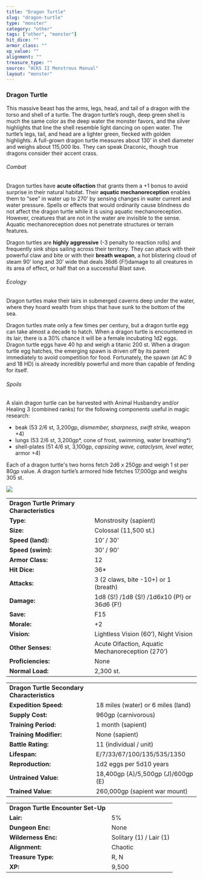 ```yaml
---
title: "Dragon Turtle"
slug: "dragon-turtle"
type: "monster"
category: "other"
tags: ["other", "monster"]
hit_dice: ""
armor_class: ""
xp_value: ""
alignment: ""
treasure_type: ""
source: "ACKS II Monstrous Manual"
layout: "monster"
---
```


### Dragon Turtle

This massive beast has the arms, legs, head, and tail of a dragon with the torso and shell of a
turtle. The dragon turtle’s rough, deep green shell is much the same color as the deep water the
monster favors, and the silver highlights that line the shell resemble light dancing on open water.
The turtle’s legs, tail, and head are a lighter green, flecked with golden highlights. A full-grown
dragon turtle measures about 130’ in shell diameter and weighs about 115,000 lbs. They can speak
Draconic, though true dragons consider their accent crass.

###### Combat

Dragon turtles have **acute olfaction** that grants them a +1 bonus to avoid surprise in their
natural habitat. Their **aquatic mechanoreception** enables them to “see” in water up to 270’ by
sensing changes in water current and water pressure. Spells or effects that would ordinarily cause
blindness do not affect the dragon turtle while it is using aquatic mechanoreception. However,
creatures that are not in the water are invisible to the sense. Aquatic mechanoreception does not
penetrate structures or terrain features.

Dragon turtles are **highly aggressive** (-3 penalty to reaction rolls) and frequently sink ships
sailing across their territory. They can attack with their powerful claw and bite or with their
**breath weapon**, a hot blistering cloud of steam 90’ long and 30’ wide that deals 36d6 {F!}damage
to all creatures in its area of effect, or half that on a successful Blast save.

###### Ecology

Dragon turtles make their lairs in submerged caverns deep under the water, where they hoard wealth
from ships that have sunk to the bottom of the sea.

Dragon turtles mate only a few times per century, but a dragon turtle egg can take almost a decade
to hatch. When a dragon turtle is encountered in its lair, there is a 30% chance it will be a female
incubating 1d2 eggs. Dragon turtle eggs have 40 hp and weigh a titanic 200 st. When a dragon turtle
egg hatches, the emerging spawn is driven off by its parent immediately to avoid competition for
food. Fortunately, the spawn (at AC 9 and 18 HD) is already incredibly powerful and more than
capable of fending for itself.

###### Spoils

A slain dragon turtle can be harvested with Animal Husbandry and/or Healing 3 (combined ranks) for
the following components useful in magic research:

* beak (53 2/6 st, 3,200gp, *dismember, sharpness, swift strike,* weapon +4)
* lungs (53 2/6 st, 3,200gp*, cone of frost, swimming, water breathing*)
* shell-plates (51 4/6 st, 3,100gp, *capsizing wave, cataclysm, level water,* armor +4)

Each of a dragon turtle's two horns fetch 2d6 x 250gp and weigh 1 st per 80gp value. A dragon
turtle’s armored hide fetches 17,000gp and weighs 305 st.

![](data:image/png;base64...)

|  |  |
| --- | --- |
| **Dragon Turtle Primary Characteristics** | |
| **Type:** | Monstrosity (sapient) |
| **Size:** | Colossal (11,500 st.) |
| **Speed (land):** | 10’ / 30' |
| **Speed (swim):** | 30’ / 90’ |
| **Armor Class:** | 12 |
| **Hit Dice:** | 36\* |
| **Attacks:** | 3 (2 claws, bite -10+) or 1 (breath) |
| **Damage:** | 1d8 {S!} /1d8 {S!} /1d6x10 {P!} or 36d6 {F!} |
| **Save:** | F15 |
| **Morale:** | +2 |
| **Vision:** | Lightless Vision (60’), Night Vision |
| **Other Senses:** | Acute Olfaction, Aquatic Mechanoreception (270’) |
| **Proficiencies:** | None |
| **Normal Load:** | 2,300 st. |

|  |  |
| --- | --- |
| **Dragon Turtle Secondary Characteristics** | |
| **Expedition Speed:** | 18 miles (water) or 6 miles (land) |
| **Supply Cost:** | 960gp (carnivorous) |
| **Training Period:** | 1 month (sapient) |
| **Training Modifier:** | None (sapient) |
| **Battle Rating:** | 11 (individual / unit) |
| **Lifespan:** | E/7/33/67/100/135/535/1350 |
| **Reproduction:** | 1d2 eggs per 5d10 years |
| **Untrained Value:** | 18,400gp (A)/5,500gp (J)/600gp (E) |
| **Trained Value:** | 260,000gp (sapient war mount) |

|  |  |
| --- | --- |
| **Dragon Turtle Encounter Set-Up** | |
| **Lair:** | 5% |
| **Dungeon Enc:** | None |
| **Wilderness Enc:** | Solitary (1) / Lair (1) |
| **Alignment:** | Chaotic |
| **Treasure Type:** | R, N |
| **XP:** | 9,500 |
